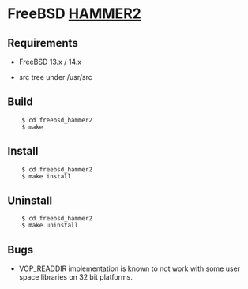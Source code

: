 FreeBSD [HAMMER2](https://gitweb.dragonflybsd.org/dragonfly.git/blob/HEAD:/sys/vfs/hammer2/DESIGN)
========

## Requirements

+ FreeBSD 13.x / 14.x

+ src tree under /usr/src

## Build

        $ cd freebsd_hammer2
        $ make

## Install

        $ cd freebsd_hammer2
        $ make install

## Uninstall

        $ cd freebsd_hammer2
        $ make uninstall

## Bugs

+ VOP\_READDIR implementation is known to not work with some user space libraries on 32 bit platforms.
